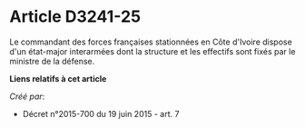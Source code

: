 # Article D3241-25

Le commandant des forces françaises stationnées en Côte d'Ivoire dispose d'un état-major interarmées dont la structure et les
effectifs sont fixés par le ministre de la défense.

**Liens relatifs à cet article**

_Créé par_:

  - Décret n°2015-700 du 19 juin 2015 - art. 7
